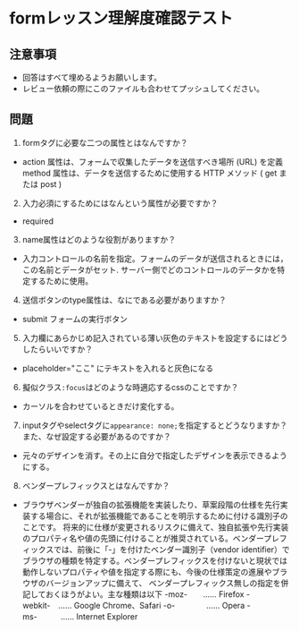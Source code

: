 # formレッスン理解度確認テスト

## 注意事項

- 回答はすべて埋めるようお願いします。
- レビュー依頼の際にこのファイルも合わせてプッシュしてください。

## 問題

1. formタグに必要な二つの属性とはなんですか？
  - action 属性は、フォームで収集したデータを送信すべき場所 (URL) を定義
    method 属性は、データを送信するために使用する HTTP メソッド ( get または post )

2. 入力必須にするためにはなんという属性が必要ですか？
  - required

3. name属性はどのような役割がありますか？
  - 入力コントロールの名前を指定。フォームのデータが送信されるときには，この名前とデータがセット.
    サーバー側でどのコントロールのデータかを特定するために使用。

4. 送信ボタンのtype属性は、なにである必要がありますか？
  - submit フォームの実行ボタン

5. 入力欄にあらかじめ記入されている薄い灰色のテキストを設定するにはどうしたらいいですか？
  - placeholder="ここ" にテキストを入れると灰色になる

6. 擬似クラス`:focus`はどのような時適応するcssのことですか？
  - カーソルを合わせているときだけ変化する。

7. inputタグやselectタグに`appearance: none;`を指定するとどうなりますか？また、なぜ設定する必要があるのですか？
  - 元々のデザインを消す。その上に自分で指定したデザインを表示できるようにする。

8. ベンダープレフィックスとはなんですか？
  - ブラウザベンダーが独自の拡張機能を実装したり、草案段階の仕様を先行実装する場合に、それが拡張機能であることを明示するために付ける識別子のことです。
    将来的に仕様が変更されるリスクに備えて、独自拡張や先行実装のプロパティ名や値の先頭に付けることが推奨されている。ベンダープレフィックスでは、前後に「-」を付けたベンダー識別子（vendor identifier）でブラウザの種類を特定する。ベンダープレフィックスを付けないと現状では動作しないプロパティや値を指定する際にも、今後の仕様策定の進展やブラウザのバージョンアップに備えて、 ベンダープレフィックス無しの指定を併記しておくほうがよい。主な種類は以下
    -moz-　　…… Firefox
    -webkit-　…… Google Chrome、Safari
    -o-　　　　…… Opera
    -ms-　　　…… Internet Explorer